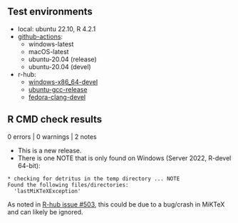## Test environments

* local: ubuntu 22.10, R 4.2.1
* [github-actions][gh_act]:
    * windows-latest
    * macOS-latest
    * ubuntu-20.04 (release)
    * ubuntu-20.04 (devel)
* r-hub: 
    * [windows-x86_64-devel][rhub_win]
    * [ubuntu-gcc-release][rhub_ubu]
    * [fedora-clang-devel][rhub_fed]

## R CMD check results

0 errors | 0 warnings | 2 notes

* This is a new release.
* There is one NOTE that is only found on Windows (Server 2022, R-devel 64-bit): 

```
* checking for detritus in the temp directory ... NOTE
Found the following files/directories:
  'lastMiKTeXException'
```
As noted in [R-hub issue #503](https://github.com/r-hub/rhub/issues/503), 
this could be due to a bug/crash in MiKTeX and can likely be ignored.

<!-- links: start -->
[gh_act]: https://github.com/kiernann/gluedown/actions
[rhub_win]: https://builder.r-hub.io/status/k5_0.0.5.tar.gz-fe4507f92e784b6daebe78ca907525be
[rhub_ubu]: https://builder.r-hub.io/status/k5_0.0.5.tar.gz-3169c9c34dd94873b98969f409166dfb
[rhub_fed]: https://builder.r-hub.io/status/k5_0.0.5.tar.gz-79dfff34324542c5a3b041e92dd40759
<!-- links: end -->
